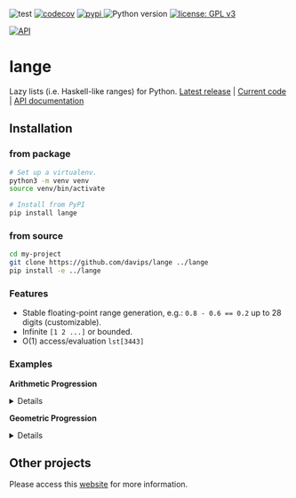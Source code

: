 ![test](https://github.com/davips/lange/workflows/test/badge.svg)
[![codecov](https://codecov.io/gh/davips/lange/branch/main/graph/badge.svg)](https://codecov.io/gh/davips/lange)
<a href="https://pypi.org/project/lange">
<img src="https://img.shields.io/pypi/v/lange.svg?label=release&color=blue&style=flat-square" alt="pypi">
</a>
![Python version](https://img.shields.io/badge/python-3.8...-blue.svg)
[![license: GPL v3](https://img.shields.io/badge/License-GPLv3-blue.svg)](https://www.gnu.org/licenses/gpl-3.0)

<!--- [![DOI](https://zenodo.org/badge/DOI/10.5281/zenodo.5501845.svg)](https://doi.org/10.5281/zenodo.5501845) --->
<!--- [![arXiv](https://img.shields.io/badge/arXiv-2109.06028-b31b1b.svg?style=flat-square)](https://arxiv.org/abs/2109.06028) --->
[![API](https://img.shields.io/badge/API-autogenerated-a0a0a0.svg)](https://davips.github.io/lange)

# lange
Lazy lists (i.e. Haskell-like ranges) for Python.
[Latest release](https://pypi.org/project/lange) |
[Current code](https://github.com/davips/lange) |
[API documentation](https://davips.github.io/lange)

## Installation
### from package
```bash
# Set up a virtualenv. 
python3 -m venv venv
source venv/bin/activate

# Install from PyPI
pip install lange
```

### from source
```bash
cd my-project
git clone https://github.com/davips/lange ../lange
pip install -e ../lange
```


### Features
 * Stable floating-point range generation, e.g.: `0.8 - 0.6 == 0.2` up to 28 digits (customizable).
 * Infinite `[1 2 ...]` or bounded.
 * O(1) access/evaluation `lst[3443]`


### Examples

**Arithmetic Progression**
<details>
<p>

```python3

# Bounded
from lange import ap
print(ap[0.4, 0.8, ..., 2])
"""
[0.4 0.8 .+. 2.0]
"""
```

```python3

# Infinite + slicing
prog = ap[0.4, 0.8, ...]
print(prog[:5])
"""
[0.4 0.8 .+. 2.0]
"""
```

```python3

# As list
print(list(prog[:5]))
"""
[0.4, 0.8, 1.2, 1.6, 2.0]
"""
```

```python3

print(prog[:5].l)
"""
[0.4, 0.8, 1.2, 1.6, 2.0]
"""
```


</p>
</details>

**Geometric Progression**
<details>
<p>

```python3

# Bounded
from lange import gp
print(gp[0.4, 0.8, ..., 2])
"""
[0.4 0.8 1.6]
"""
```

```python3

# Infinite + slicing
prog = gp[0.4, 0.8, ...]
print(prog[:5])
"""
[0.4 0.8 .*. 6.4]
"""
```

```python3

# As list
print(list(prog[:5]))
"""
[0.4, 0.8, 1.6, 3.2, 6.4]
"""
```

```python3

print(prog[:5].l)
"""
[0.4, 0.8, 1.6, 3.2, 6.4]
"""
```


</p>
</details>

## Other projects
Please access this [website](https://hosh.page) for more information.
